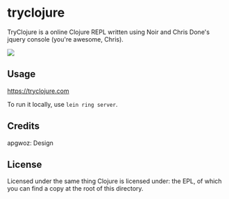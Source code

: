 # tryclojure

TryClojure is a online Clojure REPL written using Noir and Chris Done's jquery console (you're awesome, Chris).

[<img src="https://secure.travis-ci.org/Raynes/tryclojure.png"/>](http://travis-ci.org/Raynes/tryclojure)

## Usage

https://tryclojure.com

To run it locally, use `lein ring server`.

## Credits

apgwoz: Design

## License

Licensed under the same thing Clojure is licensed under: the EPL, of which you can find a copy at the root of this directory.
